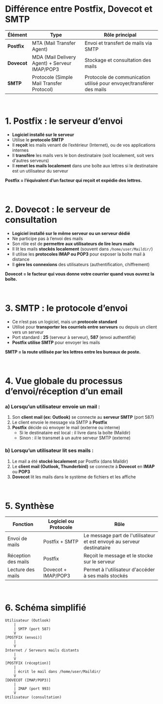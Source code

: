 # Différence entre Postfix, Dovecot et SMTP

| Élément | Type | Rôle principal |
|---------|------|----------------|
| **Postfix** | MTA (Mail Transfer Agent) | Envoi et transfert de mails via SMTP |
| **Dovecot** | MDA (Mail Delivery Agent) + Serveur IMAP/POP3 | Stockage et consultation des mails |
| **SMTP** | Protocole (Simple Mail Transfer Protocol) | Protocole de communication utilisé pour envoyer/transférer des mails |

<br/>

# 1. **Postfix : le serveur d’envoi**

- **Logiciel installé sur le serveur**
- Utilise le **protocole SMTP**
- Il **reçoit** les mails venant de l’extérieur (Internet), ou de vos applications internes
- Il **transfère** les mails vers le bon destinataire (soit localement, soit vers d'autres serveurs)
- Il **remet les mails localement** dans une boîte aux lettres si le destinataire est un utilisateur du serveur

**Postfix = l’équivalent d’un facteur qui reçoit et expédie des lettres.**


<br/>

# 2. **Dovecot : le serveur de consultation**

- **Logiciel installé sur le même serveur ou un serveur dédié**
- Ne participe pas à l’envoi des mails
- Son rôle est de **permettre aux utilisateurs de lire leurs mails**
- Il lit les mails **stockés localement** (souvent dans `/home/user/Maildir/`)
- Il utilise les **protocoles IMAP ou POP3** pour exposer la boîte mail à distance
- Il **gère les connexions** des utilisateurs (authentification, chiffrement)

**Dovecot = le facteur qui vous donne votre courrier quand vous ouvrez la boîte.**


<br/>


# 3. **SMTP : le protocole d’envoi**

- Ce n’est pas un logiciel, mais un **protocole standard**
- Utilisé pour **transporter les courriels entre serveurs** ou depuis un client vers un serveur
- Port standard : **25** (serveur à serveur), **587** (envoi authentifié)
- **Postfix utilise SMTP** pour envoyer les mails

**SMTP = la route utilisée par les lettres entre les bureaux de poste.**



<br/>


# 4. **Vue globale du processus d’envoi/réception d’un email**

### a) Lorsqu’un utilisateur envoie un mail :

1. Son **client mail (ex: Outlook)** se connecte au **serveur SMTP** (port 587)
2. Le client envoie le message via SMTP à **Postfix**
3. **Postfix** décide où envoyer le mail (externe ou interne)
   - Si le destinataire est local : il livre dans la boîte (Maildir)
   - Sinon : il le transmet à un autre serveur SMTP (externe)

### b) Lorsqu’un utilisateur lit ses mails :

1. Le mail a été **stocké localement** par Postfix (dans Maildir)
2. Le **client mail (Outlook, Thunderbird)** se connecte à **Dovecot** en **IMAP** ou **POP3**
3. **Dovecot** lit les mails dans le système de fichiers et les affiche


<br/>



# 5. **Synthèse**

| Fonction | Logiciel ou Protocole | Rôle |
|----------|------------------------|------|
| Envoi de mails | Postfix + SMTP | Le message part de l'utilisateur et est envoyé au serveur destinataire |
| Réception des mails | Postfix | Reçoit le message et le stocke sur le serveur |
| Lecture des mails | Dovecot + IMAP/POP3 | Permet à l'utilisateur d'accéder à ses mails stockés |



<br/>


# 6. Schéma simplifié

```
Utilisateur (Outlook) 
    |
    | SMTP (port 587)
    V
[POSTFIX (envoi)]
    |
    V
Internet / Serveurs mails distants
    |
    V
[POSTFIX (réception)]
    |
    | écrit le mail dans /home/user/Maildir/
    V
[DOVECOT (IMAP/POP3)]
    |
    | IMAP (port 993)
    V
Utilisateur (consultation)
```
